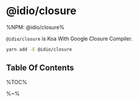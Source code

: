 # @idio/closure

%NPM: @idio/closure%

`@idio/closure` is Koa With Google Closure Compiler.

```sh
yarn add -E @idio/closure
```

## Table Of Contents

%TOC%

%~%